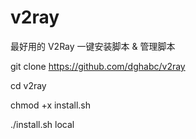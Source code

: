 # v2ray
最好用的 V2Ray 一键安装脚本 &amp; 管理脚本

git clone https://github.com/dghabc/v2ray

cd v2ray

chmod +x install.sh

./install.sh local

